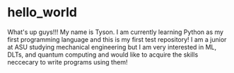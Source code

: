 # hello_world
What's up guys!!! My name is Tyson. I am currently learning Python as my first programming language and this is my first test repository!
I am a junior at ASU studying mechanical engineering but I am very interested in ML, DLTs, and quantum computing and would like to acquire the skills neccecary to write programs using them!

